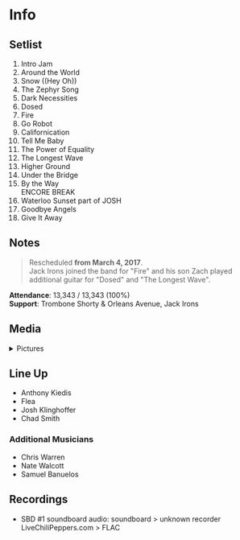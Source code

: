 # Info

## Setlist

1. Intro Jam
2. Around the World
3. Snow ((Hey Oh))
4. The Zephyr Song
5. Dark Necessities
6. Dosed
7. Fire
8. Go Robot
9. Californication
10. Tell Me Baby
11. The Power of Equality
12. The Longest Wave
13. Higher Ground
14. Under the Bridge
15. By the Way
<br> ENCORE BREAK
16. Waterloo Sunset part of JOSH
17. Goodbye Angels
18. Give It Away

## Notes

> Rescheduled **from March 4, 2017**.<br>
Jack Irons joined the band for "Fire" and his son Zach played additional guitar for "Dosed" and "The Longest Wave".

**Attendance**: 13,343 / 13,343 (100%)
<br>
**Support**: Trombone Shorty & Orleans Avenue, Jack Irons

## Media 

<details>
  <summary>Pictures</summary>
  <!--<img alt="Setlist" title="Setlist" src="_.jpg" height="200" />
  <img alt="Clipping" title="Clipping" src="_.jpg" height="200" />
  <img alt="Flyer" title="Flyer" src="_.jpg" height="200" />-->
</details>

## Line Up

* Anthony Kiedis
* Flea
* Josh Klinghoffer
* Chad Smith

### Additional Musicians

* Chris Warren  
* Nate Walcott  
* Samuel Banuelos

## Recordings

* SBD #1 soundboard audio: soundboard > unknown recorder LiveChiliPeppers.com > FLAC
